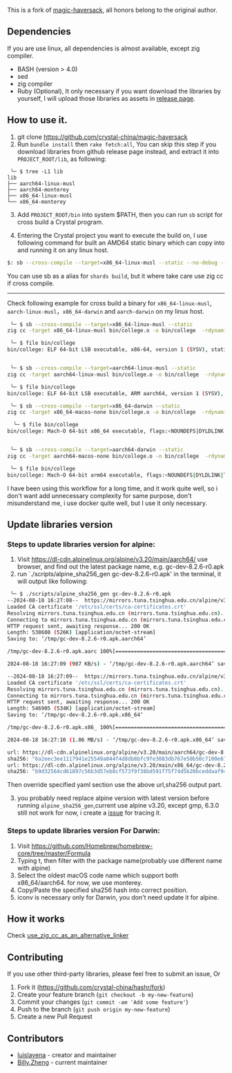 This is a fork of [magic-haversack](https://github.com/luislavena/magic-haversack), all honors belong to the original author.

## Dependencies

If you are use linux, all dependencies is almost available, except zig compiler.

- BASH (version > 4.0)
- sed
- zig compiler
- Ruby (Optional), It only necessary if you want download the libraries by yourself, I will upload those libraries as assets in [release page](https://github.com/crystal-china/magic-haversack/releases).

## How to use it.

1.  git clone https://github.com/crystal-china/magic-haversack
2.  Run `bundle install` then `rake fetch:all`, You can skip this step if you download libraries from github release page instead, and extract it into `PROJECT_ROOT/lib`, as following:

```
 ╰─ $ tree -L1 lib
lib
├── aarch64-linux-musl
├── aarch64-monterey
├── x86_64-linux-musl
└── x86_64-monterey
```

3. Add `PROJECT_ROOT/bin` into system $PATH, then you can run `sb` script for cross build a Crystal program.

4. Entering the Crystal project you want to execute the build on, I use following command for built an AMD64 static binary which can copy into and running it on any linux host.

```sh
$: sb --cross-compile --target=x86_64-linux-musl --static --no-debug --link-flags=-s --release
```

You can use sb as a alias for `shards build`, but it where take care use zig cc if cross compile.

----------------

Check following example for cross build a binary for `x86_64-linux-musl`, `aarch-linux-musl`，`x86_64-darwin` and `aarch-darwin` on my linux host.

```sh
 ╰─ $ sb --cross-compile --target=x86_64-linux-musl --static
zig cc -target x86_64-linux-musl bin/college.o -o bin/college  -rdynamic -static -L/home/zw963/Crystal/crystal-china/magic-haversack/lib/x86_64-linux-musl -lgmp -lyaml -lz `command -v pkg-config > /dev/null && pkg-config --libs --silence-errors libssl || printf %s '-lssl -lcrypto'` `command -v pkg-config > /dev/null && pkg-config --libs --silence-errors libcrypto || printf %s '-lcrypto'` -lpcre2-8 -lgc -lpthread -ldl -levent -lunwind

 ╰─ $ file bin/college
bin/college: ELF 64-bit LSB executable, x86-64, version 1 (SYSV), static-pie linked, with debug_info, not stripped
```

```sh

 ╰─ $ sb --cross-compile --target=aarch64-linux-musl --static
zig cc -target aarch64-linux-musl bin/college.o -o bin/college  -rdynamic -static -L/home/zw963/Crystal/crystal-china/magic-haversack/lib/aarch64-linux-musl -lgmp -lyaml -lz `command -v pkg-config > /dev/null && pkg-config --libs --silence-errors libssl || printf %s '-lssl -lcrypto'` `command -v pkg-config > /dev/null && pkg-config --libs --silence-errors libcrypto || printf %s '-lcrypto'` -lpcre2-8 -lgc -lpthread -ldl -levent -lunwind

 ╰─ $ file bin/college
bin/college: ELF 64-bit LSB executable, ARM aarch64, version 1 (SYSV), static-pie linked, with debug_info, not stripped
```

```sh
 ╰─ $ sb --cross-compile --target=x86_64-darwin --static
zig cc -target x86_64-macos-none bin/college.o -o bin/college  -rdynamic -static -L/home/zw963/Crystal/crystal-china/magic-haversack/lib/x86_64-monterey -lgmp -lyaml -lz `command -v pkg-config > /dev/null && pkg-config --libs --silence-errors libssl || printf %s '-lssl -lcrypto'` `command -v pkg-config > /dev/null && pkg-config --libs --silence-errors libcrypto || printf %s '-lcrypto'` -lpcre2-8 -lgc -lpthread -ldl -levent -liconv -lunwind

  ╰─ $ file bin/college
bin/college: Mach-O 64-bit x86_64 executable, flags:<NOUNDEFS|DYLDLINK|TWOLEVEL|NO_REEXPORTED_DYLIBS|PIE|HAS_TLV_DESCRIPTORS>
```

```sh

 ╰─ $ sb --cross-compile --target=aarch64-darwin --static
zig cc -target aarch64-macos-none bin/college.o -o bin/college  -rdynamic -static -L/home/zw963/Crystal/crystal-china/magic-haversack/lib/aarch64-monterey -lgmp -lyaml -lz `command -v pkg-config > /dev/null && pkg-config --libs --silence-errors libssl || printf %s '-lssl -lcrypto'` `command -v pkg-config > /dev/null && pkg-config --libs --silence-errors libcrypto || printf %s '-lcrypto'` -lpcre2-8 -lgc -lpthread -ldl -levent -liconv -lunwind

 ╰─ $ file bin/college
bin/college: Mach-O 64-bit arm64 executable, flags:<NOUNDEFS|DYLDLINK|TWOLEVEL|NO_REEXPORTED_DYLIBS|PIE|HAS_TLV_DESCRIPTORS>
```

 I have been using this workflow for a long time, and it work quite well, so i don't want add unnecessary complexity for same purpose, don't misunderstand me, i use docker quite well, but I use it only necessary.
 
## Update libraries version

### Steps to update libraries version for alpine:

1. Visit https://dl-cdn.alpinelinux.org/alpine/v3.20/main/aarch64/ use browser, and find out the latest package name, e.g. gc-dev-8.2.6-r0.apk
2. run `./scripts/alpine_sha256_gen gc-dev-8.2.6-r0.apk' in the terminal, it will output like following:

```sh
 ╰─ $ ./scripts/alpine_sha256_gen gc-dev-8.2.6-r0.apk
--2024-08-18 16:27:08--  https://mirrors.tuna.tsinghua.edu.cn/alpine/v3.20/main/aarch64/gc-dev-8.2.6-r0.apk
Loaded CA certificate '/etc/ssl/certs/ca-certificates.crt'
Resolving mirrors.tuna.tsinghua.edu.cn (mirrors.tuna.tsinghua.edu.cn)... 2402:f000:1:400::2, 101.6.15.130
Connecting to mirrors.tuna.tsinghua.edu.cn (mirrors.tuna.tsinghua.edu.cn)|2402:f000:1:400::2|:443... connected.
HTTP request sent, awaiting response... 200 OK
Length: 538608 (526K) [application/octet-stream]
Saving to: ‘/tmp/gc-dev-8.2.6-r0.apk.aarch64’

/tmp/gc-dev-8.2.6-r0.apk.aarc 100%[===============================================>] 525.98K   987KB/s    in 0.5s

2024-08-18 16:27:09 (987 KB/s) - ‘/tmp/gc-dev-8.2.6-r0.apk.aarch64’ saved [538608/538608]

--2024-08-18 16:27:09--  https://mirrors.tuna.tsinghua.edu.cn/alpine/v3.20/main/x86_64/gc-dev-8.2.6-r0.apk
Loaded CA certificate '/etc/ssl/certs/ca-certificates.crt'
Resolving mirrors.tuna.tsinghua.edu.cn (mirrors.tuna.tsinghua.edu.cn)... 2402:f000:1:400::2, 101.6.15.130
Connecting to mirrors.tuna.tsinghua.edu.cn (mirrors.tuna.tsinghua.edu.cn)|2402:f000:1:400::2|:443... connected.
HTTP request sent, awaiting response... 200 OK
Length: 546905 (534K) [application/octet-stream]
Saving to: ‘/tmp/gc-dev-8.2.6-r0.apk.x86_64’

/tmp/gc-dev-8.2.6-r0.apk.x86_ 100%[===============================================>] 534.09K  1.06MB/s    in 0.5s

2024-08-18 16:27:10 (1.06 MB/s) - ‘/tmp/gc-dev-8.2.6-r0.apk.x86_64’ saved [546905/546905]

url: https://dl-cdn.alpinelinux.org/alpine/v3.20/main/aarch64/gc-dev-8.2.6-r0.apk
sha256: "6a2eec3ee1117941e25549a044f4d8db8bfc9fe3083db767e50b50c7100e6770"
url: https://dl-cdn.alpinelinux.org/alpine/v3.20/main/x86_64/gc-dev-8.2.6-r0.apk
sha256: "b9d32564cd61897c56b3d57eb8cf573f9f38bd591f75f74d5b20bceddaaf94f2"
```

Then override specified yaml section use the above url,sha256 output part.

3. you probably need replace alpine version with latest version before running `alpine_sha256_gen`,current use alpine v3.20, except gmp, 6.3.0 still not work for now, i create a [issue](https://github.com/ziglang/zig/issues/21112) for tracing it.

### Steps to update libraries version For Darwin:

1. Visit https://github.com/Homebrew/homebrew-core/tree/master/Formula
2. Typing t, then filter with the package name(probably use different name with alpine)
3. Select the oldest macOS code name which support both x86_64/aarch64. for now, we use monterey.
4. Copy/Paste the specified sha256 hash into correct position.
5. iconv is necessary only for Darwin, you don't need update it for alpine.

## How it works

Check [use_zig_cc_as_an_alternative_linker](docs/use_zig_cc_as_an_alternative_linker.md)

## Contributing

If you use other third-party libraries, please feel free to submit an issue, Or

1. Fork it (<https://github.com/crystal-china/hashr/fork>)
2. Create your feature branch (`git checkout -b my-new-feature`)
3. Commit your changes (`git commit -am 'Add some feature'`)
4. Push to the branch (`git push origin my-new-feature`)
5. Create a new Pull Request

## Contributors

- [luislavena](https://github.com/luislavena) - creator and maintainer
- [Billy.Zheng](https://github.com/zw963) - current maintainer
